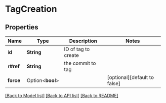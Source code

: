 # TagCreation

## Properties

Name | Type | Description | Notes
------------ | ------------- | ------------- | -------------
**id** | **String** | ID of tag to create | 
**r#ref** | **String** | the commit to tag | 
**force** | Option<**bool**> |  | [optional][default to false]

[[Back to Model list]](../README.md#documentation-for-models) [[Back to API list]](../README.md#documentation-for-api-endpoints) [[Back to README]](../README.md)


